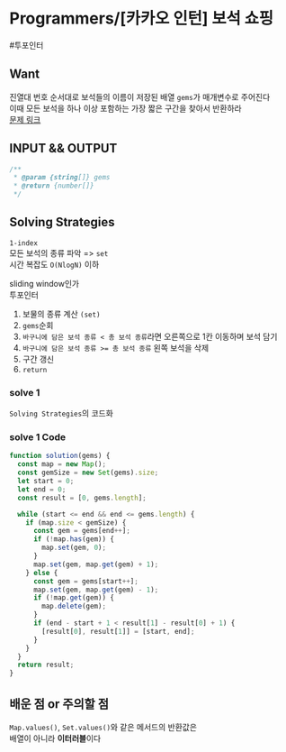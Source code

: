 # Programmers/[카카오 인턴] 보석 쇼핑

#투포인터

## Want

진열대 번호 순서대로 보석들의 이름이 저장된 배열 `gems`가 매개변수로 주어진다  
이때 모든 보석을 하나 이상 포함하는 가장 짧은 구간을 찾아서 반환하라  
[문제 링크](https://school.programmers.co.kr/learn/courses/30/lessons/67258#)

## INPUT && OUTPUT

```js
/**
 * @param {string[]} gems
 * @return {number[]}
 */
```

## Solving Strategies

`1-index`  
모든 보석의 종류 파악 => `set`  
시간 복잡도 `O(NlogN)` 이하

sliding window인가  
투포인터

1. 보물의 종류 계산 `(set)`
2. `gems`순회
3. `바구니에 담은 보석 종류 < 총 보석 종류`라면 오른쪽으로 1칸 이동하며 보석 담기
4. `바구니에 담은 보석 종류 >= 총 보석 종류` 왼쪽 보석을 삭제
5. 구간 갱신
6. `return`

### solve 1

`Solving Strategies`의 코드화

### solve 1 Code

```js
function solution(gems) {
  const map = new Map();
  const gemSize = new Set(gems).size;
  let start = 0;
  let end = 0;
  const result = [0, gems.length];

  while (start <= end && end <= gems.length) {
    if (map.size < gemSize) {
      const gem = gems[end++];
      if (!map.has(gem)) {
        map.set(gem, 0);
      }
      map.set(gem, map.get(gem) + 1);
    } else {
      const gem = gems[start++];
      map.set(gem, map.get(gem) - 1);
      if (!map.get(gem)) {
        map.delete(gem);
      }
      if (end - start + 1 < result[1] - result[0] + 1) {
        [result[0], result[1]] = [start, end];
      }
    }
  }
  return result;
}
```

## 배운 점 or 주의할 점

`Map.values()`, `Set.values()`와 같은 메서드의 반환값은  
배열이 아니라 **이터러블**이다
